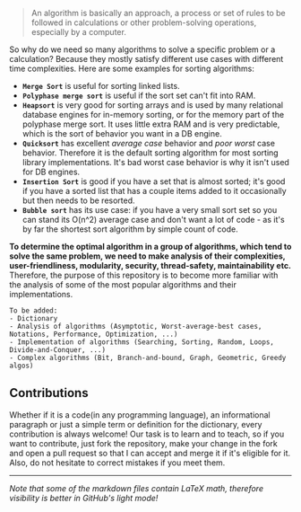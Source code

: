 > An algorithm is basically an approach, a process or set of rules to be followed in calculations or other problem-solving operations, especially by a computer.

So why do we need so many algorithms to solve a specific problem or a calculation? Because they mostly satisfy different use cases with different time complexities. Here are some examples for sorting algorithms:
- **`Merge Sort`** is useful for sorting linked lists.
- **`Polyphase merge sort`** is useful if the sort set can't fit into RAM.
- **`Heapsort`** is very good for sorting arrays and is used by many relational database engines for in-memory sorting, or for the memory part of the polyphase merge sort. It uses little extra RAM and is very predictable, which is the sort of behavior you want in a DB engine.
- **`Quicksort`** has excellent _average case_ behavior and _poor worst_ case behavior. Therefore it is the default sorting algorithm for most sorting library implementations. It's bad worst case behavior is why it isn't used for DB engines.
- **`Insertion Sort`** is good if you have a set that is almost sorted; it's good if you have a sorted list that has a couple items added to it occasionally but then needs to be resorted.
- **`Bubble sort`** has its use case: if you have a very small sort set so you can stand its O(n^2) average case and don't want a lot of code - as it's by far the shortest sort algorithm by simple count of code.

**To determine the optimal algorithm in a group of algorithms, which tend to solve the same problem, we need to make analysis of their complexities, user-friendliness, modularity, security, thread-safety, maintainability etc.** Therefore, the purpose of this repository is to become more familiar with the analysis of some of the most popular algorithms and their implementations.


    To be added:
    - Dictionary
    - Analysis of algorithms (Asymptotic, Worst-average-best cases, Notations, Performance, Optimization, ...)
    - Implementation of algorithms (Searching, Sorting, Random, Loops, Divide-and-Conquer, ...)
    - Complex algorithms (Bit, Branch-and-bound, Graph, Geometric, Greedy algos)


**Contributions**
--------------
Whether if it is a code(in any programming language), an informational paragraph or just a simple term or definition for the dictionary, every contribution is always welcome! Our task is to learn and to teach, so if you want to contribute, just fork the repository, make your change in the fork and open a pull request so that I can accept and merge it if it's eligible for it. Also, do not hesitate to correct mistakes if you meet them.

---

*Note that some of the markdown files contain LaTeX math, therefore visibility is better in GitHub's light mode!*